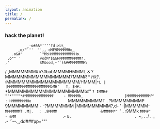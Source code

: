 ```yaml
---
layout: animation
title: /
permalink: /
---
```


### hack the planet!

              _-o#&&*''''?d:>b\_
          _o/"`''  '',, dMF9MMMMMHo_
       .o&#'        `"MbHMMMMMMMMMMMHo.
     .o"" '         vodM*$&&HMMMMMMMMMM?.
    ,'              $M&ood,~'`(&##MMMMMMH\
   /               ,MMMMMMM#b?#bobMMMMHMMML
  &              ?MMMMMMMMMMMMMMMMM7MMM$R*Hk
 ?$.            :MMMMMMMMMMMMMMMMMMM/HMMM|`*L
|               |MMMMMMMMMMMMMMMMMMMMbMH'   T,
$H#:            `*MMMMMMMMMMMMMMMMMMMMb#'   `?
IMMH#             ""*""""*#MMMMMMMMMMMMM'    -
MMMMMb_                   |MMMMMMMMMMMP'     :
HMMMMMMMHo                 `MMMMMMMMMT       .
?MMMMMMMMP                  9MMMMMMMM        -
-?MMMMMMM                  |MMMMMMMMM?,d-    '
 :|MMMMMM-                 `MMMMMMMT .M|.   :
  .9MMMM                    &MMMMM*' `'    .
   :9MMk                    `MMM#"        -
     &MM                     `          .-
      `&.                             .
        `~,   .                     ./
            . _                  .-
              '`--._,dd###pp=""'